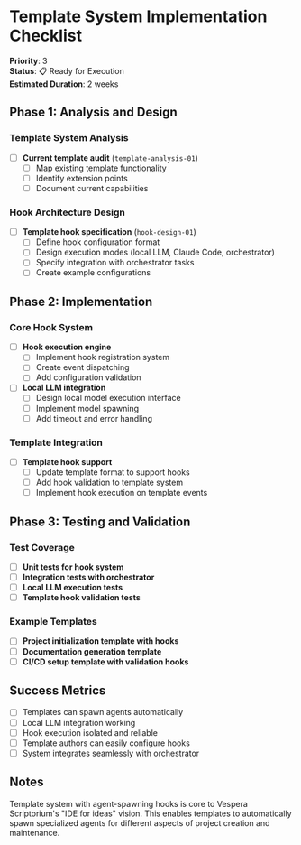 # Template System Implementation Checklist

**Priority**: 3  
**Status**: 📋 Ready for Execution  
**Estimated Duration**: 2 weeks

## Phase 1: Analysis and Design

### Template System Analysis
- [ ] **Current template audit** (`template-analysis-01`)
  - [ ] Map existing template functionality
  - [ ] Identify extension points
  - [ ] Document current capabilities
  
### Hook Architecture Design  
- [ ] **Template hook specification** (`hook-design-01`)
  - [ ] Define hook configuration format
  - [ ] Design execution modes (local LLM, Claude Code, orchestrator)
  - [ ] Specify integration with orchestrator tasks
  - [ ] Create example configurations

## Phase 2: Implementation

### Core Hook System
- [ ] **Hook execution engine**
  - [ ] Implement hook registration system
  - [ ] Create event dispatching
  - [ ] Add configuration validation
  
- [ ] **Local LLM integration**
  - [ ] Design local model execution interface
  - [ ] Implement model spawning
  - [ ] Add timeout and error handling

### Template Integration
- [ ] **Template hook support**
  - [ ] Update template format to support hooks
  - [ ] Add hook validation to template system
  - [ ] Implement hook execution on template events

## Phase 3: Testing and Validation

### Test Coverage
- [ ] **Unit tests for hook system**
- [ ] **Integration tests with orchestrator**
- [ ] **Local LLM execution tests**
- [ ] **Template hook validation tests**

### Example Templates
- [ ] **Project initialization template with hooks**
- [ ] **Documentation generation template**
- [ ] **CI/CD setup template with validation hooks**

## Success Metrics

- [ ] Templates can spawn agents automatically
- [ ] Local LLM integration working
- [ ] Hook execution isolated and reliable
- [ ] Template authors can easily configure hooks
- [ ] System integrates seamlessly with orchestrator

## Notes

Template system with agent-spawning hooks is core to Vespera Scriptorium's "IDE for ideas" vision. This enables templates to automatically spawn specialized agents for different aspects of project creation and maintenance.